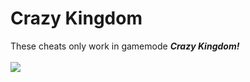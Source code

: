 
# Crazy Kingdom

These cheats only work in gamemode ***Crazy Kingdom!***
<br>
<br>
<img src="https://media.blooket.com/image/upload/f_auto,q_auto:best/v1606674729/Media/CrazyKingdom.png">
